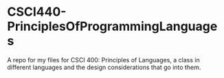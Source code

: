 CSCI440-PrinciplesOfProgrammingLanguages
========================================

A repo for my files for CSCI 400: Principles of Languages, a class in different languages and the design considerations that go into them.
